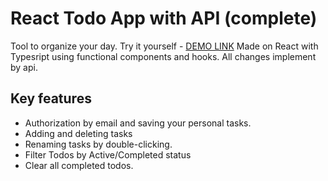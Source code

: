 # React Todo App with API (complete)

Tool to organize your day.
Try it yourself - [DEMO LINK](https://Vladosik1337.github.io/react_todo-app-with-api/)
Made on React with Typesript using functional components and hooks.
All changes implement by api.

##  Key features
- Authorization by email and saving your personal tasks.
- Adding and deleting tasks
- Renaming tasks by double-clicking.
- Filter Todos by Active/Completed status
- Clear all completed todos.